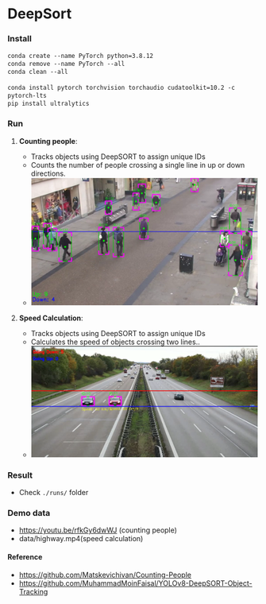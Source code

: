 
# DeepSort

### Install

```
conda create --name PyTorch python=3.8.12
conda remove --name PyTorch --all
conda clean --all

conda install pytorch torchvision torchaudio cudatoolkit=10.2 -c pytorch-lts
pip install ultralytics
```

### Run

1. **Counting people**:
   - Tracks objects using DeepSORT to assign unique IDs
   - Counts the number of people crossing a single line in up or down directions.
   - ![Counting People](data/people.PNG)

2. **Speed Calculation**:
   - Tracks objects using DeepSORT to assign unique IDs
   -  Calculates the speed of objects crossing two lines..
   - ![Speed Calculation](data/speed.PNG)

### Result

* Check `./runs/` folder

### Demo data
* https://youtu.be/rfkGy6dwWJ (counting people)
* data/highway.mp4(speed calculation)

#### Reference

* https://github.com/Matskevichivan/Counting-People
* https://github.com/MuhammadMoinFaisal/YOLOv8-DeepSORT-Object-Tracking
